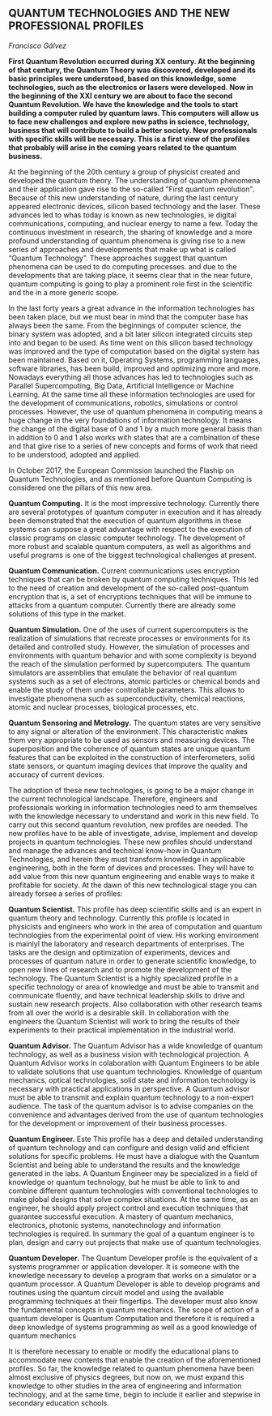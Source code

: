 QUANTUM TECHNOLOGIES AND THE NEW PROFESSIONAL PROFILES
-------------------------------------------------------
_Francisco Gálvez_

**First Quantum Revolution occurred during XX century. At the beginning of that century, the Quantum Theory was discovered, developed and its basic principles were understood, based on this knowledge, some technologies, such as the electronics or lasers were developed. Now in the beginning of the XXI century we are about to face the second Quantum Revolution. We have the knowledge and the tools to start building a computer ruled by quantum laws. This computers will allow us to face new challenges and explore new paths in science, technology, business that will contribute to build a better society. New professionals with specific skills will be necessary. This is a first view of the profiles  that probably will arise in the coming years related to the quantum business.**


At the beginning of the 20th century a group of physicist created and developed the quantum theory. The understanding of quantum phenomena and their application gave rise to the so-called "First quantum revolution". Because of this new understanding of nature, during the last century appeared electronic devices, silicon based technology and the laser. These advances led to whas today is known as new technologies, ie digital communications, computing, and nuclear energy to name a few.
Today the continuous investment in research, the sharing of knowledge and a more profound understanding of quantum phenomena is giving rise to a new series of approaches and developments that make up what is called “Quantum Technology”. These approaches suggest that quantum phenomena can be used to do computing processes. and due to the developments that are taking place, it seems clear that in the near future, quantum computing is going to play a prominent role first in the scientific and the in a more generic scope.

In the last forty years a great advance in the information technologies has been taken place, but we must bear in mind that the computer base has always been the same. From the beginnings of computer science, the binary system was adopted, and a bit later silicon integrated circuits step into and began to be used. As time went on this silicon based technology was improved and the type of computation based on the digital system has been maintained. Based on it, Operating Systems, programming languages, software libraries, has been build, improved and optimizing more and more. Nowadays everything all those advances has led to technologies such as Parallel Supercomputing, Big Data, Artificial Intelligence or Machine Learning. At the same time all these information technologies are used for the development of communications, robotics, simulations or control processes.
However, the use of quantum phenomena in computing means a huge change in the very foundations of information technology. It means the change of the digital base of 0 and 1 by a much more general basis than in addition to 0 and 1 also works with states that are a combination of these and that give rise to a series of new concepts and forms of work that need to be understood, adopted and applied.

In October 2017, the European Commission launched the Flaship on Quantum Technologies, and as mentioned before Quantum Computing is considered one the pillars of this new area.
 
**Quantum Computing.** It is the most impressive technology. Currently there are several prototypes of quantum computer in execution and it has already been demonstrated that the execution of quantum algorithms in these systems can suppose a great advantage with respect to the execution of classic programs on classic computer technology. The development of more robust and scalable quantum computers, as well as algorithms and useful programs is one of the biggest technological challenges at present.

**Quantum Communication.** Current communications uses encryption techniques that can be broken by quantum computing techniques. This led to the need of creation and development of the so-called post-quantum encryption that is, a set of encryptions techniques that will be immune to attacks from a quantum computer. Currently there are already some solutions of this type in the market.

**Quantum Simulation.** One of the uses of current supercomputers is the realization of simulations that recreate processes or environments for its detailed and controlled study. However, the simulation of processes and environments with quantum behavior and with some complexity is beyond the reach of the simulation performed by supercomputers. The quantum simulators are assemblies that emulate the behavior of real quantum systems such as a set of electrons, atomic particles or chemical bonds and enable the study of them under controllable parameters. This allows to investigate phenomena such as superconductivity, chemical reactions, atomic and nuclear processes, biological processes, etc.

**Quantum Sensoring and Metrology.** The quantum states are very sensitive to any signal or alteration of the environment. This characteristic makes them very appropriate to be used as sensors and measuring devices. The superposition and  the coherence of quantum states are unique quantum features that can be exploited in the construction of interferometers, solid state sensors, or quantum imaging devices that improve the quality and accuracy of current devices. 

The adoption of these new technologies, is going to be a major change in the current technological landscape.
Therefore, engineers and professionals working in information technologies need to arm themselves with the knowledge necessary to understand and work in this new field.
To carry out this second quantum revolution, new profiles are needed. The new profiles have to be able of investigate, advise, implement and develop projects in quantum technologies. These new profiles should understand and manage the advances and technical know-how in Quantum Technologies, and herein  they must transform knowledge in applicable engineering, both in the form of devices and processes. They will have to add value from this new quantum engineering and enable ways to make it profitable for society.
At the dawn of this new technological stage you can already forsee a series of profiles:

**Quantum Scientist.** This profile has deep scientific skills and is an expert in quantum theory and technology. Currently this profile is located in physicists and engineers who work in the area of computation and quantum technologies from the experimental point of view.
His working environment is mainlyl the laboratory and research departments of enterprises. The tasks are the design and optimization of experiments, devices and processes of quantum nature in order to generate scientific knowledge, to open new lines of research and to promote the development of the technology.
The Quantum Scientist is a highly specialized profile in a specific technology or area of knowledge and must be able to transmit and communicate fluently, and have technical leadership skills to drive and sustain new research projects. Also collaboration with other research teams from all over the world is a desirable skill.
In collaboration with the engineers the Quantum Scientist will work to bring the results of their experiments to their practical implementation in the industrial world.

**Quantum Advisor.** The Quantum Advisor has a wide knowledge of quantum technology, as well as a business vision with technological projection. A Quantum Advisor works in colaboration with Quantum Engineers to be able to validate solutions that use quantum technologies. Knowledge of quantum mechanics, optical technologies, solid state and information technology is necessary with practical applications in perspective. A Quantum advisor must be able to transmit and explain quantum technology to a non-expert audience. The task of the quantum advisor is to advise companies on the convenience and advantages derived from the use of quantum technologies for the development or improvement of their business processes.
 
**Quantum Engineer.** Este This profile has a deep and detailed understanding of quantum technology and can configure and design valid and efficient solutions for specific problems. He must have a dialogue with the Quantum Scientist and being able to understand the results and the knowledge generated in the labs.
A Quantum Engineer may be specialized in a field of knowledge or quantum technology, but he must be able to link to and combine different quantum technologies with conventional technologies to make global designs that solve complex situations. At the same time, as an engineer, he should apply project control and execution techniques that guarantee successful execution.
A mastery of quantum mechanics, electronics, photonic systems, nanotechnology and information technologies is required. In summary the goal of a quantum engineer is to plan, design and carry out projects that make use of quantum technologies.

**Quantum Developer.** The Quantum Developer profile is the equivalent of a systems programmer or application developer. It is someone with the knowledge necessary to develop a program that works on a simulator or a quantum processor. A Quantum Developer is able to develop programs and routines using the quantum circuit model and using the available programming techniques at their fingertips.
The developer must also know the fundamental concepts in quantum mechanics. The scope of action of a quantum developer is Quantum Computation and therefore it is required a deep knowledge of systems programming as well as a good knowledge of quantum mechanics
 
It is therefore necessary to enable or modify the educational plans to accommodate new contents that enable the creation of the aforementioned profiles. So far, the knowledge related to quantum phenomena have been  almost exclusive of physics degrees, but now on, we must expand this knowledge to other studies in the area of engineering and information technology, and at the same time, begin to include it  earlier and stepwise in secondary education schools.
